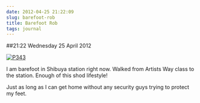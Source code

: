 ```yaml
---
date: 2012-04-25 21:22:09
slug: barefoot-rob
title: Barefoot Rob
tags: journal
---
```


##21:22 Wednesday 25 April 2012

[![P343](http://getfile6.posterous.com/getfile/files.posterous.com/thunderrabbit/BwFDfxChkogpvFAerfogAoEpGpGofarbHDIJGJFwidjpwxpcDsFhzDsjwqBk/p343.jpg.scaled500.jpg)](http://getfile1.posterous.com/getfile/files.posterous.com/thunderrabbit/BwFDfxChkogpvFAerfogAoEpGpGofarbHDIJGJFwidjpwxpcDsFhzDsjwqBk/p343.jpg.scaled1000.jpg)

I am barefoot in Shibuya station right now. Walked from Artists Way class to the station. Enough of this shod lifestyle!

Just as long as I can get home without any security guys trying to protect my feet.
